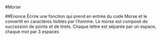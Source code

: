 #Morse

##Enonce
Écrire une fonction qui prend en entrée du code Morse et le convertit en caractères lisibles par l’homme.
Le morse est composé de succession de points et de tirets.
Chaque lettre est séparée par un espace, chaque mot par 3 espaces